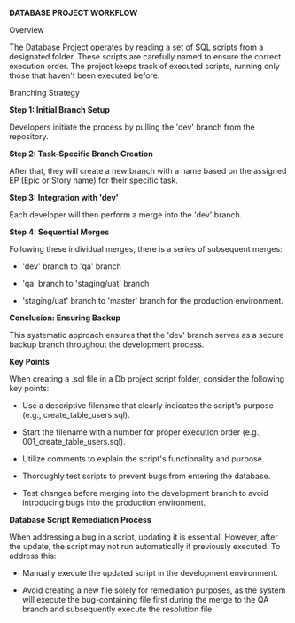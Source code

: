 **DATABASE PROJECT WORKFLOW**

Overview

The Database Project operates by reading a set of SQL scripts from a
designated folder. These scripts are carefully named to ensure the
correct execution order. The project keeps track of executed scripts,
running only those that haven\'t been executed before.

Branching Strategy

**Step 1: Initial Branch Setup**

Developers initiate the process by pulling the \'dev\' branch from the
repository.

**Step 2: Task-Specific Branch Creation**

After that, they will create a new branch with a name based on the
assigned EP (Epic or Story name) for their specific task.

**Step 3: Integration with \'dev\'**

Each developer will then perform a merge into the \'dev\' branch.

**Step 4: Sequential Merges**

Following these individual merges, there is a series of subsequent
merges:

-   \'dev\' branch to \'qa\' branch

-   \'qa\' branch to \'staging/uat\' branch

-   \'staging/uat\' branch to \'master\' branch for the production
    environment.

**Conclusion: Ensuring Backup**

This systematic approach ensures that the \'dev\' branch serves as a
secure backup branch throughout the development process.

**Key Points**

When creating a .sql file in a Db project script folder, consider the
following key points:

-   Use a descriptive filename that clearly indicates the script\'s
    purpose (e.g., create_table_users.sql).

-   Start the filename with a number for proper execution order (e.g.,
    001_create_table_users.sql).

-   Utilize comments to explain the script\'s functionality and purpose.

-   Thoroughly test scripts to prevent bugs from entering the database.

-   Test changes before merging into the development branch to avoid
    introducing bugs into the production environment.

**Database Script Remediation Process**

When addressing a bug in a script, updating it is essential. However,
after the update, the script may not run automatically if previously
executed. To address this:

-   Manually execute the updated script in the development environment.

-   Avoid creating a new file solely for remediation purposes, as the
    system will execute the bug-containing file first during the merge
    to the QA branch and subsequently execute the resolution file.
